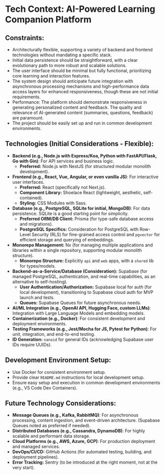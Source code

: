 # Tech Context: AI-Powered Learning Companion Platform

## Constraints:
- Architecturally flexible, supporting a variety of backend and frontend technologies without mandating a specific stack.
- Initial data persistence should be straightforward, with a clear evolutionary path to more robust and scalable solutions.
- The user interface should be minimal but fully functional, prioritizing core learning and interaction features.
- The system design should anticipate future integration with asynchronous processing mechanisms and high-performance data access layers for enhanced responsiveness, though these are not initial requirements.
- Performance: The platform should demonstrate responsiveness in generating personalized content and feedback. The quality and relevance of AI-generated content (summaries, questions, feedback) are paramount.
- The project should be easily set up and run in common development environments.

## Technologies (Initial Considerations - Flexible):
- **Backend (e.g., Node.js with Express/Koa, Python with FastAPI/Flask, Go with Gin)**: For API services and business logic.
    - **Preferred:** Node.js with NestJS (for structured modular monolith development).
- **Frontend (e.g., React, Vue, Angular, or even vanilla JS)**: For interactive user interfaces.
    - **Preferred:** React (specifically not Next.js).
    - **Component Library:** Shoelace React (lightweight, aesthetic, self-contained).
    - **Styling:** CSS Modules with Sass.
- **Database (e.g., PostgreSQL, SQLite for initial, MongoDB)**: For data persistence. SQLite is a good starting point for simplicity.
    - **Preferred ORM/DB Client:** Prisma (for type-safe database access and migrations).
    - **PostgreSQL Specifics:** Consideration for PostgreSQL with Row-Level Security (RLS) for fine-grained access control and `pgvector` for efficient storage and querying of embeddings.
- **Monorepo Management:** Nx (for managing multiple applications and libraries within a single repository, supporting modular monolith structure).
    - **Monorepo Structure:** Explicitly `api` and `web` apps, with a `shared` lib for types/models.
- **Backend-as-a-Service/Database (Consideration):** Supabase (for managed PostgreSQL, authentication, and real-time capabilities, as an alternative to self-hosting).
    - **User Authentication/Authorization:** Supabase local for auth (for local development), transitioning to Supabase cloud auth for MVP launch and tests.
    - **Queues:** Supabase Queues for future asynchronous needs.
- **AI/ML Integration (e.g., OpenAI API, Hugging Face, custom LLMs)**: Integration with Large Language Models and embedding models.
- **Containerization (e.g., Docker)**: For consistent development and deployment environments.
- **Testing Frameworks (e.g., Jest/Mocha for JS, Pytest for Python)**: For unit, integration, and end-to-end testing.
- **ID Generation:** `nanoid` for general IDs (acknowledging Supabase user IDs require UUIDs).

## Development Environment Setup:
- Use Docker for consistent environment setup.
- Provide clear `README.md` instructions for local development setup.
- Ensure easy setup and execution in common development environments (e.g., VS Code Dev Containers).

## Future Technology Considerations:
- **Message Queues (e.g., Kafka, RabbitMQ)**: For asynchronous processing, content ingestion, and event-driven architecture. (Supabase Queues noted as preferred if needed).
- **Distributed Databases (e.g., Cassandra, DynamoDB)**: For highly scalable and performant data storage.
- **Cloud Platforms (e.g., AWS, Azure, GCP)**: For production deployment and managed services.
- **DevOps/CI/CD:** GitHub Actions (for automated testing, building, and deployment pipelines).
- **Error Tracking:** Sentry (to be introduced at the right moment, not at the very start).
